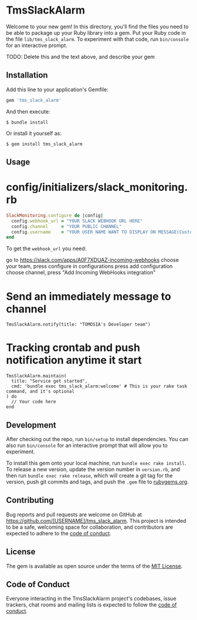 # TmsSlackAlarm

Welcome to your new gem! In this directory, you'll find the files you need to be able to package up your Ruby library into a gem. Put your Ruby code in the file `lib/tms_slack_alarm`. To experiment with that code, run `bin/console` for an interactive prompt.

TODO: Delete this and the text above, and describe your gem

## Installation

Add this line to your application's Gemfile:

```ruby
gem 'tms_slack_alarm'
```

And then execute:

    $ bundle install

Or install it yourself as:

    $ gem install tms_slack_alarm

## Usage

# config/initializers/slack_monitoring.rb
```ruby
SlackMonitoring.configure do |config|
  config.webhook_url = "YOUR SLACK WEBHOOK URL HERE"
  config.channel     = "YOUR PUBLIC CHANNEL"
  config.username    = "YOUR USER NAME WANT TO DISPLAY ON MESSAGE(Customize)"
end
```

To get the `webhook_url` you need:

go to https://slack.com/apps/A0F7XDUAZ-incoming-webhooks
choose your team, press configure
in configurations press add configuration
choose channel, press "Add Incoming WebHooks integration"

# Send an immediately message to channel
```
TmsSlackAlarm.notify(title: "TOMOSIA's Developer team")
```

# Tracking crontab and push notification anytime it start

```
TmsSlackAlarm.maintain(
  title: "Service get started",
  cmd: 'bundle exec tms_slack_alarm:welcome' # This is your rake task command, and it's optional
) do
  // Your code here
end
```


## Development

After checking out the repo, run `bin/setup` to install dependencies. You can also run `bin/console` for an interactive prompt that will allow you to experiment.

To install this gem onto your local machine, run `bundle exec rake install`. To release a new version, update the version number in `version.rb`, and then run `bundle exec rake release`, which will create a git tag for the version, push git commits and tags, and push the `.gem` file to [rubygems.org](https://rubygems.org).

## Contributing

Bug reports and pull requests are welcome on GitHub at https://github.com/[USERNAME]/tms_slack_alarm. This project is intended to be a safe, welcoming space for collaboration, and contributors are expected to adhere to the [code of conduct](https://github.com/[USERNAME]/tms_slack_alarm/blob/master/CODE_OF_CONDUCT.md).


## License

The gem is available as open source under the terms of the [MIT License](https://opensource.org/licenses/MIT).

## Code of Conduct

Everyone interacting in the TmsSlackAlarm project's codebases, issue trackers, chat rooms and mailing lists is expected to follow the [code of conduct](https://github.com/[USERNAME]/tms_slack_alarm/blob/master/CODE_OF_CONDUCT.md).
